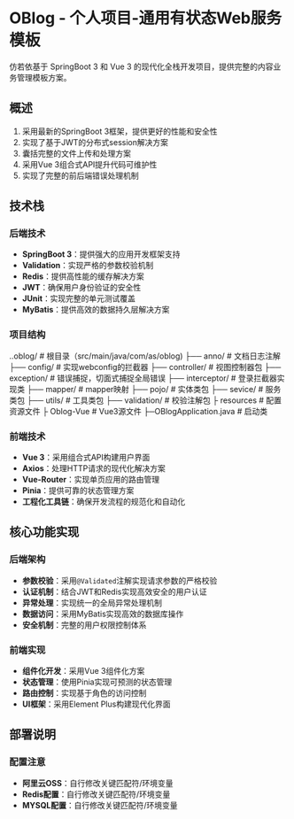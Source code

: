 # OBlog - 个人项目-通用有状态Web服务模板
仿若依基于 SpringBoot 3 和 Vue 3 的现代化全栈开发项目，提供完整的内容业务管理模板方案。

## 概述
1. 采用最新的SpringBoot 3框架，提供更好的性能和安全性
2. 实现了基于JWT的分布式session解决方案
3. 囊括完整的文件上传和处理方案
4. 采用Vue 3组合式API提升代码可维护性
5. 实现了完整的前后端错误处理机制

## 技术栈
### 后端技术
- **SpringBoot 3**：提供强大的应用开发框架支持
- **Validation**：实现严格的参数校验机制
- **Redis**：提供高性能的缓存解决方案
- **JWT**：确保用户身份验证的安全性
- **JUnit**：实现完整的单元测试覆盖
- **MyBatis**：提供高效的数据持久层解决方案

### 项目结构
..oblog/            # 根目录（src/main/java/com/as/oblog)
├── anno/           # 文档日志注解
├── config/         # 实现webconfig的拦截器
├── controller/     # 视图控制器包
├── exception/      # 错误捕捉，切面式捕捉全局错误
├── interceptor/    # 登录拦截器实现类
├── mapper/         # mapper映射
├── pojo/           # 实体类包 
├── sevice/         # 服务类包
├── utils/          # 工具类包
├── validation/     # 校验注解包
├ resources         # 配置资源文件
├ Oblog-Vue         # Vue3源文件
├─OBlogApplication.java   # 启动类



### 前端技术
- **Vue 3**：采用组合式API构建用户界面
- **Axios**：处理HTTP请求的现代化解决方案
- **Vue-Router**：实现单页应用的路由管理
- **Pinia**：提供可靠的状态管理方案
- **工程化工具链**：确保开发流程的规范化和自动化
  
## 核心功能实现
### 后端架构
- **参数校验**：采用`@Validated`注解实现请求参数的严格校验
- **认证机制**：结合JWT和Redis实现高效安全的用户认证
- **异常处理**：实现统一的全局异常处理机制
- **数据访问**：采用MyBatis实现高效的数据库操作
- **安全机制**：完整的用户权限控制体系

### 前端实现
- **组件化开发**：采用Vue 3组件化方案
- **状态管理**：使用Pinia实现可预测的状态管理
- **路由控制**：实现基于角色的访问控制
- **UI框架**：采用Element Plus构建现代化界面

## 部署说明
### 配置注意
- **阿里云OSS**：自行修改关键匹配符/环境变量
- **Redis配置**：自行修改关键匹配符/环境变量
- **MYSQL配置**：自行修改关键匹配符/环境变量



